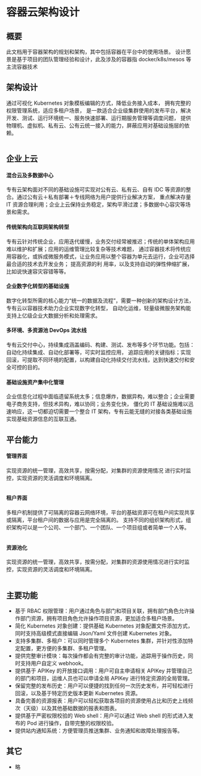 # 容器云架构设计

## 概要

此文档用于容器架构的规划和架构，其中包括容器在平台中的使用场景。
设计愿景是基于项目的团队管理经验和设计，此及涉及的容器指 docker/k8s/mesos 等主流容器技术

## 架构设计

通过可视化 Kubernetes 对象模板编辑的方式，降低业务接入成本， 拥有完整的权限管理系统，适应多租户场景，
是一款适合企业级集群使用的发布平台，解决开发、测试、运行环境统一、服务快速部署、运行期服务管理等调度问题，
提供物理机、虚拟机、私有云、公有云统一接入的能力，屏蔽应用对基础设施层的依赖。

<img :src="$withBase('/framework/container_2.png')">

## 企业上云

#### 混合云及多数据中心

专有云架构面对不同的基础设施可实现对公有云、私有云、自有 IDC 等资源的整合。通过公有云＋私有部署＋专线网络为用户提供行业解决方案，
重点解决存量 IT 资源合理利用；企业上云保持业务稳定，架构平滑过渡；多数据中心容灾等场景和需求。

#### 传统架构向互联网架构转型

专有云针对传统企业，应用迭代缓慢，业务交付经常被推迟；传统的单体架构应用难以维护和扩展；应用的运维管理比较复杂等技术难题，
通过容器技术将传统应用容器化，或拆成微服务模式，让业务应用以整个容器为单元去运行，企业可选择最合适的技术去开发业务； 提高资源的利
用率，以及支持自动的弹性伸缩扩展，比如说快速容灾容错等等。

#### 企业数字化转型的基础设施

数字化转型所需的核心能力“统一的数据及流程”，需要一种创新的架构设计方法，专有云以容器技术助力企业实现数字化转型，
自动化运维，轻量级微服务架构能支持上亿级企业大数据分析和处理需求。

#### 多环境、多资源池 DevOps 流水线

专有云交付中心，持续集成涵盖编码、构建、测试、发布等多个环节功能。包括：自动化持续集成、自动化部署等，可实时监控应用，
追踪应用的关键指标；实现回滚，可提取不同环境的配置，以构建自动化持续交付流水线，达到快速交付和安全可控的目的。

#### 基础设施资产集中化管理

企业信息化过程中面临遗留系统太多；信息爆炸，数据异构，难以整合；企业需要电子商务支持，但技术异构，难以协同；业务变化快，
僵化的 IT 基础设施难以迅速响应，这一切都迫切需要一个整合 IT 架构，专有云能无缝的对接各类基础设施实现基础资源信息的互联互通。

## 平台能力

#### 管理界面

实现资源的统一管理，高效共享，按需分配，对集群的资源使用情况
进行实时监控，实现资源的灵活调度和环境隔离。

<img :src="$withBase('/framework/container_manager.png')">

#### 租户界面

多租户机制提供了可隔离的容器云网络环境，平台的基础资源可在租户间实现共享或隔离，平台租户间的数据与应用是完全隔离的。
支持不同的组织架构形式，组织架构可以是一个公司、一个部门、一个团队、一个项目组或者简单一个人等。

<img :src="$withBase('/framework/container_tenant.png')">

#### 资源池化

实现资源的统一管理，高效共享，按需分配，对集群的资源使用情况进行实时监控，实现资源的灵活调度和环境隔离。

<img :src="$withBase('/framework/container_deployment.png')">

## 主要功能

- 基于 RBAC 权限管理：用户通过角色与部门和项目关联，拥有部门角色允许操作部门资源，拥有项目角色允许操作项目资源，更加适合多租户场景。
- 简化 Kubernetes 对象创建：提供基础 Kubernetes 对象配置文件添加方式，同时支持高级模式直接编辑 Json/Yaml 文件创建 Kubernetes 对象。
- 支持多集群、多租户：可以同时管理多个 Kubernetes 集群，并针对性添加特定配置，更方便的多集群、多租户管理。
- 提供完整审计模块：每次操作都会有完整的审计功能，追踪用于操作历史，同时支持用户自定义 webhook。
- 提供基于 APIKey 的开放接口调用：用户可自主申请相关 APIKey 并管理自己的部门和项目，运维人员也可以申请全局 APIKey 进行特定资源的全局管理。
- 保留完整的发布历史：用户可以便捷的找到任何一次历史发布，并可轻松进行回滚，以及基于特定历史版本更新 Kubernetes 资源。
- 具备完善的资源报表：用户可以轻松获取各项目的资源使用占比和历史上线频次（天级）以及其他基础数据的报表和图表。
- 提供基于严密权限校验的 Web shell：用户可以通过 Web shell 的形式进入发布的 Pod 进行操作，自带完整的权限校验。
- 提供站内通知系统：方便管理员推送集群、业务通知和故障处理报告等。

## 其它

- 略
